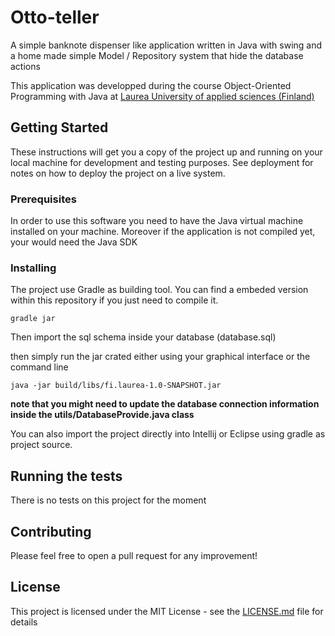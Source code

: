# Otto-teller

A simple banknote dispenser like application written in Java with swing and a home made simple Model / Repository system that hide the database actions

This application was developped during the course Object-Oriented Programming with Java at [Laurea University of applied sciences (Finland)](https://www.laurea.fi/en/)
## Getting Started

These instructions will get you a copy of the project up and running on your local machine for development and testing purposes. See deployment for notes on how to deploy the project on a live system.

### Prerequisites

In order to use this software you need to have the Java virtual machine installed on your machine. Moreover if the application is not compiled yet, your would need the Java SDK

### Installing

The project use Gradle as building tool. You can find a embeded version within this repository if you just need to compile it.

```
gradle jar
```

Then import the sql schema inside your database (database.sql)

then simply run the jar crated either using your graphical interface or the command line

```
java -jar build/libs/fi.laurea-1.0-SNAPSHOT.jar 
```

**note that you might need to update the database connection information inside the utils/DatabaseProvide.java class**

You can also import the project directly into Intellij or Eclipse using gradle as project source.

## Running the tests

There is no tests on this project for the moment

## Contributing

Please feel free to open a pull request for any improvement!

## License

This project is licensed under the MIT License - see the [LICENSE.md](LICENSE.md) file for details
